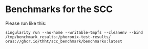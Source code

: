 # Benchmarks for the SCC

Please run like this:

```
singularity run --no-home --writable-tmpfs --cleanenv --bind /tmp/benchmark_results:/phoronix-test-results/ oras://ghcr.io/thht/scc_benchmark/benchmarks:latest
```